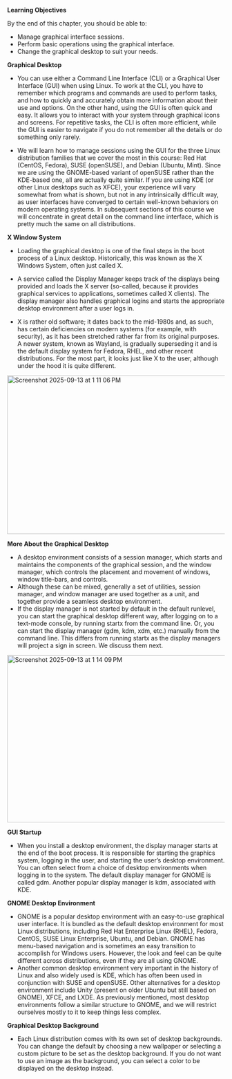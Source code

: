 **Learning Objectives**

By the end of this chapter, you should be able to:

 - Manage graphical interface sessions.
 - Perform basic operations using the graphical interface.
 - Change the graphical desktop to suit your needs.

**Graphical Desktop**
 - You can use either a Command Line Interface (CLI) or a Graphical User Interface (GUI) when using Linux. To work at the CLI, you have to remember which programs and commands are used to perform tasks, and how to quickly and accurately obtain more information about their use and options. On the other hand, using the GUI is often quick and easy. It allows you to interact with your system through graphical icons and screens. For repetitive tasks, the CLI is often more efficient, while the GUI is easier to navigate if you do not remember all the details or do something only rarely.

 - We will learn how to manage sessions using the GUI for the three Linux distribution families that we cover the most in this course: Red Hat (CentOS, Fedora), SUSE (openSUSE), 
and Debian (Ubuntu, Mint). 
Since we are using the GNOME-based variant of openSUSE rather than the KDE-based one, all are actually quite similar. If you are using KDE (or other Linux desktops such as XFCE), 
your experience will vary somewhat from what is shown, 
but not in any intrinsically difficult way, as user interfaces have converged to certain well-known behaviors on modern operating systems. 
In subsequent sections of this course we will concentrate in great detail on the command line interface, which is pretty much the same on all distributions.

**X Window System**


 - Loading the graphical desktop is one of the final steps in the boot process of a Linux desktop. Historically, this was known as the X Windows System, often just called X.

 - A service called the Display Manager keeps track of the displays being provided and loads the X server (so-called, because it provides graphical services to applications, sometimes called X clients). The display manager also handles graphical logins and starts the appropriate desktop environment after a user logs in.

 - X is rather old software; it dates back to the mid-1980s and, as such, has certain deficiencies on modern systems (for example, with security), as it has been stretched rather far from its original purposes. A newer system, known as Wayland, is gradually superseding it and is the default display system for Fedora, RHEL, and other recent distributions.  For the most part, it looks just like X to the user, although under the hood it is quite different.

<img width="1011" height="367" alt="Screenshot 2025-09-13 at 1 11 06 PM" src="https://github.com/user-attachments/assets/7d1c0e52-c635-489d-9f82-8696add88801" />

**More About the Graphical Desktop**

 - A desktop environment consists of a session manager, which starts and maintains the components of the graphical session, and the window manager, which controls the placement and movement of windows, window title-bars, and controls.
 - Although these can be mixed, generally a set of utilities, session manager, and window manager are used together as a unit, and together provide a seamless desktop environment.
 - If the display manager is not started by default in the default runlevel, you can start the graphical desktop different way, after logging on to a text-mode console, by running startx from the command line. Or, you can start the display manager (gdm, kdm, xdm, etc.) manually from the command line. This differs from running startx as the display managers will project a sign in screen. We discuss them next.

<img width="1021" height="387" alt="Screenshot 2025-09-13 at 1 14 09 PM" src="https://github.com/user-attachments/assets/4825127d-f257-4c48-bb44-b56a409d64af" />

**GUI Startup**
 - When you install a desktop environment, the display manager starts at the end of the boot process. It is responsible for starting the graphics system, logging in the user, and starting the user’s desktop environment. You can often select from a choice of desktop environments when logging in to the system. The default display manager for GNOME is called gdm. Another popular display manager is kdm, associated with KDE.

**GNOME Desktop Environment**
 -  GNOME is a popular desktop environment with an easy-to-use graphical user interface. It is bundled as the default desktop environment for most Linux distributions, including Red Hat Enterprise Linux (RHEL), Fedora, CentOS, SUSE Linux Enterprise, Ubuntu, and Debian. GNOME has menu-based navigation and is sometimes an easy transition to accomplish for Windows users. However, the look and feel can be quite different across distributions, even if they are all using GNOME.
 -  Another common desktop environment very important in the history of Linux and also widely used is KDE, which has often been used in conjunction with SUSE and openSUSE. Other alternatives for a desktop environment include Unity (present on older Ubuntu but still based on GNOME), XFCE, and LXDE. As previously mentioned, most desktop environments follow a similar structure to GNOME, and we will restrict ourselves mostly to it to keep things less complex.

**Graphical Desktop Background**
 - Each Linux distribution comes with its own set of desktop backgrounds. You can change the default by choosing a new wallpaper or selecting a custom picture to be set as the desktop background. If you do not want to use an image as the background, you can select a color to be displayed on the desktop instead. 



